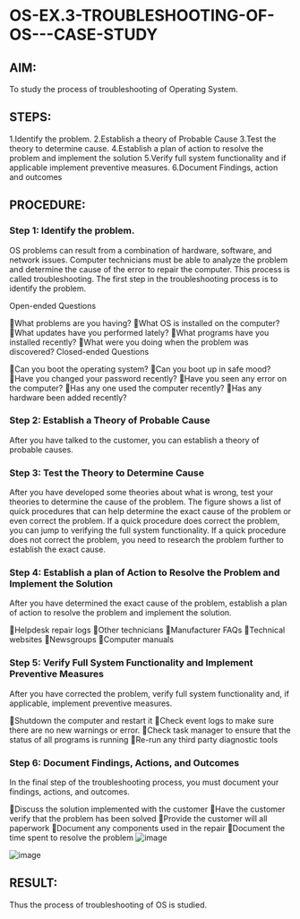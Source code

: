 # OS-EX.3-TROUBLESHOOTING-OF-OS---CASE-STUDY
## AIM:
To study the process of troubleshooting of Operating System.

## STEPS:
1.Identify the problem. 
2.Establish a theory of Probable Cause 
3.Test the theory to determine cause. 
4.Establish a plan of action to resolve the problem and implement the solution 
5.Verify full system functionality and if applicable implement preventive measures. 
6.Document Findings, action and outcomes

## PROCEDURE:
### Step 1: Identify the problem.
OS problems can result from a combination of hardware, software, and network issues. Computer technicians must be able to analyze the problem and determine the cause of the error to repair the computer. This process is called troubleshooting. The first step in the troubleshooting process is to identify the problem.

Open-ended Questions

What problems are you having?
What OS is installed on the computer?
What updates have you performed lately?
What programs have you installed recently?
What were you doing when the problem was discovered?
Closed-ended Questions

Can you boot the operating system?
Can you boot up in safe mood?
Have you changed your password recently?
Have you seen any error on the computer?
Has any one used the computer recently?
Has any hardware been added recently?
### Step 2: Establish a Theory of Probable Cause
After you have talked to the customer, you can establish a theory of probable causes.

### Step 3: Test the Theory to Determine Cause
After you have developed some theories about what is wrong, test your theories to determine the cause of the problem. The figure shows a list of quick procedures that can help determine the exact cause of the problem or even correct the problem. If a quick procedure does correct the problem, you can jump to verifying the full system functionality. If a quick procedure does not correct the problem, you need to research the problem further to establish the exact cause.

### Step 4: Establish a plan of Action to Resolve the Problem and Implement the Solution
After you have determined the exact cause of the problem, establish a plan of action to resolve the problem and implement the solution.

Helpdesk repair logs
Other technicians
Manufacturer FAQs
Technical websites
Newsgroups
Computer manuals
### Step 5: Verify Full System Functionality and Implement Preventive Measures
After you have corrected the problem, verify full system functionality and, if applicable, implement preventive measures.

Shutdown the computer and restart it
Check event logs to make sure there are no new warnings or error.
Check task manager to ensure that the status of all programs is running
Re-run any third party diagnostic tools
### Step 6: Document Findings, Actions, and Outcomes
In the final step of the troubleshooting process, you must document your findings, actions, and outcomes.

Discuss the solution implemented with the customer
Have the customer verify that the problem has been solved
Provide the customer will all paperwork
Document any components used in the repair
Document the time spent to resolve the problem
![image](https://github.com/sandy29l/OS-EX.3-TROUBLESHOOTING-OF-OS---CASE-STUDY/assets/123359969/5620e73e-d1fc-4335-898f-2231495853e9)

![image](https://github.com/sandy29l/OS-EX.3-TROUBLESHOOTING-OF-OS---CASE-STUDY/assets/123359969/406f55e7-8575-44e3-aa20-a82c24d45c36)

## RESULT:
Thus the process of troubleshooting of OS is studied.
